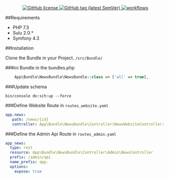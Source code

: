
<p align="center">
    <a href="https://github.com/sulu/sulu/blob/master/LICENSE" target="_blank">
        <img src="https://img.shields.io/github/license/thecadien/sulunewsbundle?style=flat-square" alt="GitHub license">
    </a>
    <a href="https://github.com/sulu/sulu/releases" target="_blank">
        <img src="https://img.shields.io/github/v/tag/thecadien/sulunewsbundle?style=flat-square" alt="GitHub tag (latest SemVer)">
    </a>
    <a href="https://github.com/TheCadien/SuluNewsBundle/actions" target="_blank">
        <img src="https://img.shields.io/github/workflow/status/thecadien/sulunewsbundle/PHP?style=flat-square" alt="workflows">
    </a>    
</p>

##Requirements

* PHP 7.3
* Sulu 2.0.*
* Symfony 4.3

##Installation

Clone the Bundle in your Project.
`
/src/Bundle/
`
 
 
###ini Bundle in the bundles.php
```php
    App\Bundle\NewsBundle\NewsBundle::class => ['all' => true],
```

###Update schema
```shell script
bin/console do:sch:up --force
```


###Define Website Route in `routes_website.yaml`
```yaml
app.news:
   path: /news/{id}
   controller: App\Bundle\NewsBundle\Controller\NewsWebsiteController::indexAction
```
   

   
###Define the Admin Api Route in `routes_admin.yaml`
```yaml
app_news:
  type: rest
  resource: App\Bundle\NewsBundle\Controller\Admin\NewsController
  prefix: /admin/api
  name_prefix: app.
  options:
    expose: true
```